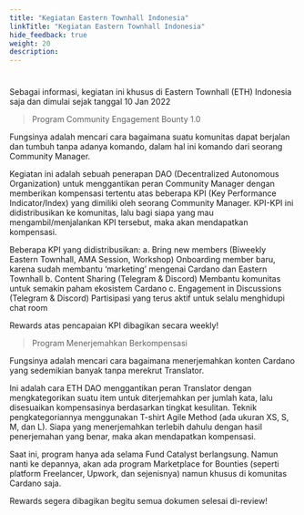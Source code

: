 ```yaml
---
title: "Kegiatan Eastern Townhall Indonesia"
linkTitle: "Kegiatan Eastern Townhall Indonesia"
hide_feedback: true
weight: 20
description:
---
```


# 

Sebagai informasi, kegiatan ini khusus di Eastern Townhall (ETH) Indonesia saja dan dimulai sejak tanggal 10 Jan 2022

> Program Community Engagement Bounty 1.0

Fungsinya adalah mencari cara bagaimana suatu komunitas dapat berjalan dan tumbuh tanpa adanya komando, dalam hal ini komando dari seorang Community Manager.

Kegiatan ini adalah sebuah penerapan DAO (Decentralized Autonomous Organization) untuk menggantikan peran Community Manager dengan memberikan kompensasi tertentu atas beberapa KPI (Key Performance Indicator/Index) yang dimiliki oleh seorang Community Manager. KPI-KPI ini didistribusikan ke komunitas, lalu bagi siapa yang mau mengambil/menjalankan KPI tersebut, maka akan mendapatkan kompensasi.

Beberapa KPI yang didistribusikan:
a. Bring new members (Biweekly Eastern Townhall, AMA Session, Workshop)
Onboarding member baru, karena sudah membantu ‘marketing’ mengenai Cardano dan Eastern Townhall
b. Content Sharing (Telegram & Discord)
Membantu komunitas untuk semakin paham ekosistem Cardano
c. Engagement in Discussions (Telegram & Discord)
Partisipasi yang terus aktif untuk selalu menghidupi chat room

Rewards atas pencapaian KPI dibagikan secara weekly!


> Program Menerjemahkan Berkompensasi

Fungsinya adalah mencari cara bagaimana menerjemahkan konten Cardano yang sedemikian banyak tanpa merekrut Translator.

Ini adalah cara ETH DAO menggantikan peran Translator dengan mengkategorikan suatu item untuk diterjemahkan per jumlah kata, lalu disesuaikan kompensasinya berdasarkan tingkat kesulitan. Teknik pengkategoriannya menggunakan T-shirt Agile Method (ada ukuran XS, S, M, dan L). Siapa yang menerjemahkan terlebih dahulu dengan hasil penerjemahan yang benar, maka akan mendapatkan kompensasi.

Saat ini, program hanya ada selama Fund Catalyst berlangsung. Namun nanti ke depannya, akan ada program Marketplace for Bounties (seperti platform Freelancer, Upwork, dan sejenisnya) namun khusus di komunitas Cardano saja.

Rewards segera dibagikan begitu semua dokumen selesai di-review!